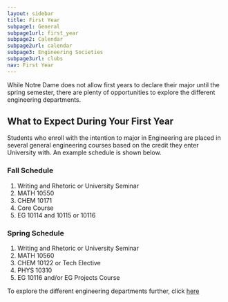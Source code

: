```yaml
---
layout: sidebar
title: First Year
subpage1: General
subpage1url: first_year
subpage2: Calendar
subpage2url: calendar
subpage3: Engineering Societies
subpage3url: clubs
nav: First Year
---
```

  <!-- Page Content -->
  <p class="lede">While Notre Dame does not allow first years to declare their major until the spring semester,
    there are plenty of opportunities to explore the different engineering departments.</p>
  <h2> What to Expect During Your First Year </h2>
  <p> Students who enroll with the intention to major in Engineering are placed
    in several general engineering courses based on the credit they enter University with.
    An example schedule is shown below.</p>
  <div class="grid grid-md-2">
    <div>
      <h3>Fall Schedule</h3>
      <ol>
        <li>Writing and Rhetoric or University Seminar</li>
        <li>MATH 10550</li>
        <li>CHEM 10171</li>
        <li>Core Course</li>
        <li>EG 10114 and 10115 or 10116</li>
      </ol>
    </div>
    <div>
      <h3>Spring Schedule</h3>
      <ol>
        <li>Writing and Rhetoric or University Seminar</li>
        <li>MATH 10560</li>
        <li>CHEM 10122 or Tech Elective</li>
        <li>PHYS 10310</li>
        <li>EG 10116 and/or EG Projects Course </li>
      </ol>
    </div>
    <p> To explore the different engineering departments further, click <a href="https://engineering.nd.edu/academics/undergraduatedegreeprograms">here</a></p>
  </div>
